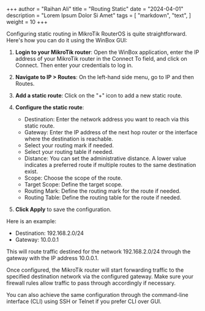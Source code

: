 +++
author = "Raihan Ali"
title = "Routing Static"
date = "2024-04-01"
description = "Lorem Ipsum Dolor Si Amet"
tags = [
    "markdown",
    "text",
]
weight = 10
+++

Configuring static routing in MikroTik RouterOS is quite straightforward. Here's how you can do it using the WinBox GUI:

1. **Login to your MikroTik router**: Open the WinBox application, enter the IP address of your MikroTik router in the Connect To field, and click on Connect. Then enter your credentials to log in.

2. **Navigate to IP > Routes**: On the left-hand side menu, go to IP and then Routes.

3. **Add a static route**: Click on the "+" icon to add a new static route.

4. **Configure the static route**:
   - Destination: Enter the network address you want to reach via this static route.
   - Gateway: Enter the IP address of the next hop router or the interface where the destination is reachable.
   - Select your routing mark if needed.
   - Select your routing table if needed.
   - Distance: You can set the administrative distance. A lower value indicates a preferred route if multiple routes to the same destination exist.
   - Scope: Choose the scope of the route.
   - Target Scope: Define the target scope.
   - Routing Mark: Define the routing mark for the route if needed.
   - Routing Table: Define the routing table for the route if needed.
   
5. **Click Apply** to save the configuration.

Here is an example:
- Destination: 192.168.2.0/24
- Gateway: 10.0.0.1

This will route traffic destined for the network 192.168.2.0/24 through the gateway with the IP address 10.0.0.1.

Once configured, the MikroTik router will start forwarding traffic to the specified destination network via the configured gateway. Make sure your firewall rules allow traffic to pass through accordingly if necessary.

You can also achieve the same configuration through the command-line interface (CLI) using SSH or Telnet if you prefer CLI over GUI.

